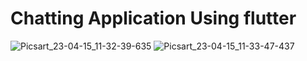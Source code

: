 # Chatting Application Using flutter







![Picsart_23-04-15_11-32-39-635](https://user-images.githubusercontent.com/82043081/232188347-92692bf1-c0b8-4c63-974a-6009f31f3987.jpg)
![Picsart_23-04-15_11-33-47-437](https://user-images.githubusercontent.com/82043081/232188365-b745a852-0a53-468f-9b3c-c6581167e5a3.jpg)
